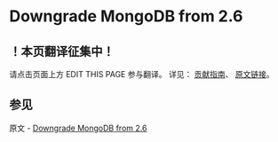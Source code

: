 # Downgrade MongoDB from 2.6

## ！本页翻译征集中！

请点击页面上方 EDIT THIS PAGE 参与翻译。
详见：
[贡献指南]( https://github.com/JinMuInfo/MongoDB-Manual-zh/blob/master/CONTRIBUTING.md )、
[原文链接](  https://docs.mongodb.com/manual/release-notes/2.6-downgrade/  )。

## 参见

原文 - [Downgrade MongoDB from 2.6]( https://docs.mongodb.com/manual/release-notes/2.6-downgrade/ )

